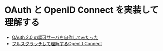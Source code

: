 # OAuth と OpenID Connect を実装して理解する

- [OAuth 2.0 の認可サーバを自作してみたった](https://zenn.dev/hitoe_kami/articles/0050-articles-go-oauth2-server)
- [フルスクラッチして理解するOpenID Connect](https://www.m3tech.blog/entry/2024/03/05/150000)
